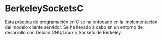 # BerkeleySocketsC
Esta práctica de programación en C se ha enfocado en la implementación del modelo cliente servidor. Se ha llevado a cabo en un entorno de desarrollo con Debian GNU/Linux y Sockets de  Berkeley. 

